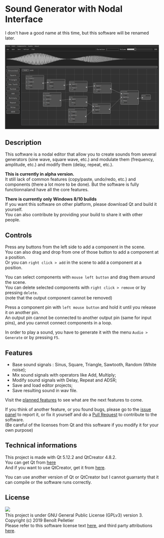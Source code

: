 # Sound Generator with Nodal Interface

I don't have a good name at this time, but this software will be renamed later.

<img src="Images/screen01.jpg?raw=true" width="800"></img>

## Description

This software is a nodal editor that allow you to create sounds from several generators (sine wave, square wave, etc.) 
and modulate them (frequency, amplitude, etc.) and modify them (delay, repeat, etc.).

**This is currently in alpha version.**<br>
It still lack of common features (copy/paste, undo/redo, etc.) and components (there a lot more to be done).
But the software is fully functionnaland have all the core features.

**There is currently only Windows 8/10 builds**<br>
If you want this software on other platform, please download Qt and build it yourself.<br>
You can also contribute by providing your build to share it with other people.

## Controls
Press any buttons from the left side to add a component in the scene.<br>
You can also drag and drop from one of those button to add a component at a position.<br>
Or you can `right click > add` in the scene to add a component at a position.

You can select components with `mouse left button` and drag them around the scene.<br>
You can delete selected components with `right click > remove` or by pressing `delete`.<br>
(note that the output component cannot be removed)<br>

Press a component pin with `left mouse button` and hold it until you release it on another pin.<br>
An output pin cannot be connected to another output pin (same for input pins), and you cannot connect components in a loop.<br>

In order to play a sound, you have to generate it with the menu `Audio > Generate` or by pressing `F5`.

## Features
- Base sound signals : Sinus, Square, Triangle, Sawtooth, Random (White noise);
- Mix sound signals with operators like Add, Multiply;
- Modify sound signals with Delay, Repeat and ADSR;
- Save and load editor projects;
- Save resulting sound in wav file.

Visit the [planned features](https://github.com/BenPyton/SoundGenerator/projects/1) to see what are the next features to come.

If you think of another feature, or you found bugs, please go to the [issue panel](https://github.com/BenPyton/SoundGenerator/issues) to report it, or fix it yourself and do a [Pull Request](https://github.com/BenPyton/SoundGenerator/pulls) to contribute to the software.<br>
(Be careful of the licenses from Qt and this software if you modify it for your own purpose)

## Technical informations
This project is made with Qt 5.12.2 and QtCreator 4.8.2.<br>
You can get Qt from [here](http://download.qt.io/official_releases/qt/5.12/5.12.2/)<br>
And if you want to use QtCreator, get it from [here](http://download.qt.io/official_releases/qtcreator/4.8/4.8.2/).

You can use another version of Qt or QtCreator but I cannot guarranty that it can compile or the software runs correctly.

## License
<img src="https://www.gnu.org/graphics/gplv3-with-text-136x68.png"/><br>
This project is under GNU General Public License (GPLv3) version 3.<br>
Copyright (c) 2019 Benoît Pelletier<br>
Please refer to this software license text [here](LICENSE), and third party attributions [here](attributions.md).
